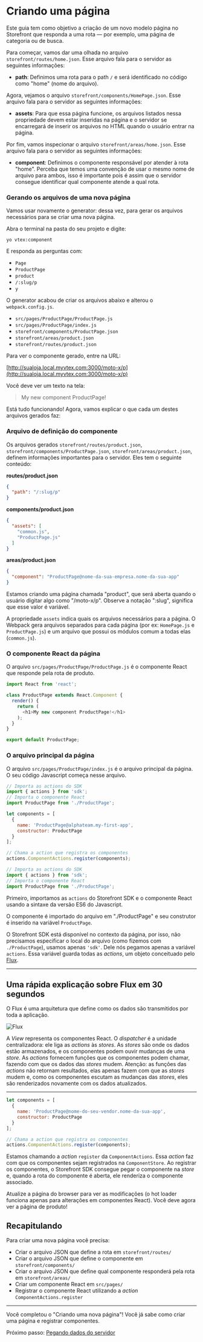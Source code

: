 # Criando uma página

Este guia tem como objetivo a criação de um novo modelo página no Storefront que responda a uma rota — por exemplo, uma página de categoria ou de busca.

Para começar, vamos dar uma olhada no arquivo `storefront/routes/home.json`. Esse arquivo fala para o servidor as seguintes informações:

- **path**: Definimos uma rota para o path `/` e será identificado no código como "home" (nome do arquivo).

Agora, vejamos o arquivo `storefront/components/HomePage.json`. Esse arquivo fala para o servidor as seguintes informações:

- **assets**: Para que essa página funcione, os arquivos listados nessa propriedade devem estar inseridas na página e o servidor se encarregará de inserir os arquivos no HTML quando o usuário entrar na página.

Por fim, vamos inspecionar o arquivo `storefront/areas/home.json`. Esse arquivo fala para o servidor as seguintes informações:

- **component**: Definimos o componente responsável por atender à rota "home". Perceba que temos uma convenção de usar o mesmo nome de arquivo para ambos, isso é importante pois é assim que o servidor consegue identificar qual componente atende a qual rota.

### Gerando os arquivos de uma nova página

Vamos usar novamente o generator: dessa vez, para gerar os arquivos necessários para se criar uma nova página.

Abra o terminal na pasta do seu projeto e digite:
```
yo vtex:component
```
E responda as perguntas com:
- `Page`
- `ProductPage`
- `product`
- `/:slug/p`
- `y`

O generator acabou de criar os arquivos abaixo e alterou o `webpack.config.js`.

- `src/pages/ProductPage/ProductPage.js`
- `src/pages/ProductPage/index.js`
- `storefront/components/ProductPage.json`
- `storefront/areas/product.json`
- `storefront/routes/product.json`

Para ver o componente gerado, entre na URL:

[http://sualoja.local.myvtex.com:3000/moto-x/p](http://sualoja.local.myvtex.com:3000/moto-x/p)

Você deve ver um texto na tela:
> My new component ProductPage!

Está tudo funcionando! Agora, vamos explicar o que cada um destes arquivos gerados faz:

### Arquivo de definição do componente

Os arquivos gerados `storefront/routes/product.json`, `storefront/components/ProductPage.json`, `storefront/areas/product.json`, definem informações importantes para o servidor. Eles tem o seguinte conteúdo:

**routes/product.json**
```json
{
  "path": "/:slug/p"
}
```

**components/product.json**
```json
{
  "assets": [
    "common.js",
    "ProductPage.js"
  ]
}
```

**areas/product.json**
```json
{
  "component": "ProductPage@nome-da-sua-empresa.nome-da-sua-app"
}
```

Estamos criando uma página chamada "product", que será aberta quando o usuário digitar algo como "/moto-x/p". Observe a notação ":slug", significa que esse valor é variável.

A propriedade `assets` indica quais os arquivos necessários para a página. O Webpack gera arquivos separados para cada página (por ex: `HomePage.js` e `ProductPage.js`) e um arquivo que possui os módulos comum a todas elas (`common.js`).


### O componente React da página

O arquivo `src/pages/ProductPage/ProductPage.js` é o componente React que responde pela rota de produto.

```js
import React from 'react';

class ProductPage extends React.Component {
  render() {
    return (
      <h1>My new component ProductPage!</h1>
    );
  }
}

export default ProductPage;

```

### O arquivo principal da página

O arquivo `src/pages/ProductPage/index.js` é o arquivo principal da página. O seu código Javascript começa nesse arquivo.

```js
// Importa as actions do SDK
import { actions } from 'sdk';
// Importa o componente React
import ProductPage from './ProductPage';

let components = [
  {
    name: 'ProductPage@alphateam.my-first-app',
    constructor: ProductPage
  }
];

// Chama a action que registra os componentes
actions.ComponentActions.register(components);
```

```js
// Importa as actions do SDK
import { actions } from 'sdk';
// Importa o componente React
import ProductPage from './ProductPage';
```

Primeiro, importamos as `actions` do Storefront SDK e o componente React usando a sintaxe da versão ES6 do Javascript.

O componente é importado do arquivo em "./ProductPage" e seu construtor é inserido na variável `ProductPage`.

O Storefront SDK está disponível no contexto da página, por isso, não precisamos especificar o local do arquivo (como fizemos com `./ProductPage`), usamos apenas `'sdk'`. Dele nós pegamos apenas a variável `actions`. Essa variável guarda todas as *actions*, um objeto conceituado pelo [Flux](https://facebook.github.io/flux/docs/overview.html#structure-and-data-flow).

---

## Uma rápida explicação sobre Flux em 30 segundos

O Flux é uma arquitetura que define como os dados são transmitidos por toda a aplicação.

![Flux](https://facebook.github.io/flux/img/flux-simple-f8-diagram-with-client-action-1300w.png)

A *View* representa os componentes React. O *dispatcher* é a unidade centralizadora: ele liga as *actions* às *stores*. As *stores* são onde os dados estão armazenados, e os componentes podem ouvir mudanças de uma *store*. As *actions* fornecem funções que os componentes podem chamar, fazendo com que os dados das *stores* mudem. Atenção: as funções das *actions* não retornam resultados, elas apenas fazem com que as *stores* mudem e, como os componentes escutam as mudanças das *stores*, eles são renderizados novamente com os dados atualizados.

---

```js
let components = [
  {
    name: 'ProductPage@nome-do-seu-vendor.nome-da-sua-app',
    constructor: ProductPage
  }
];

// Chama a action que registra os componentes
actions.ComponentActions.register(components);
```

Estamos chamando a *action* `register` da `ComponentActions`. Essa *action* faz com que os componentes sejam registrados na `ComponentStore`. Ao registrar os componentes, o Storefront SDK consegue pegar o componente na *store* e, quando a rota do componente é aberta, ele renderiza o componente associado.

Atualize a página do browser para ver as modificações (o hot loader funciona apenas para alterações em componentes React). Você deve agora ver a página de produto!

## Recapitulando

Para criar uma nova página você precisa:

- Criar o arquivo JSON que define a rota em `storefront/routes/`
- Criar o arquivo JSON que define o componente em `storefront/components/`
- Criar o arquivo JSON que define qual componente responderá pela rota em `storefront/areas/`
- Criar um componente React em `src/pages/`
- Registrar o componente React utilizando a *action* `ComponentActions.register`

---

Você completou o "Criando uma nova página"! Você já sabe como criar uma página e registrar componentes.

Próximo passo: [Pegando dados do servidor](2-pegando-dados-do-servidor.md)
